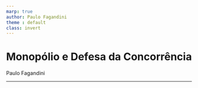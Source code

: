 ```yaml
---
marp: true
author: Paulo Fagandini
theme : default
class: invert
---
```


# Monopólio e Defesa da Concorrência
Paulo Fagandini

---

